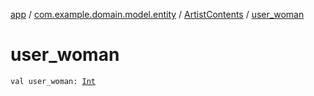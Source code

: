 [app](../../index.md) / [com.example.domain.model.entity](../index.md) / [ArtistContents](index.md) / [user_woman](./user_woman.md)

# user_woman

`val user_woman: `[`Int`](https://kotlinlang.org/api/latest/jvm/stdlib/kotlin/-int/index.html)